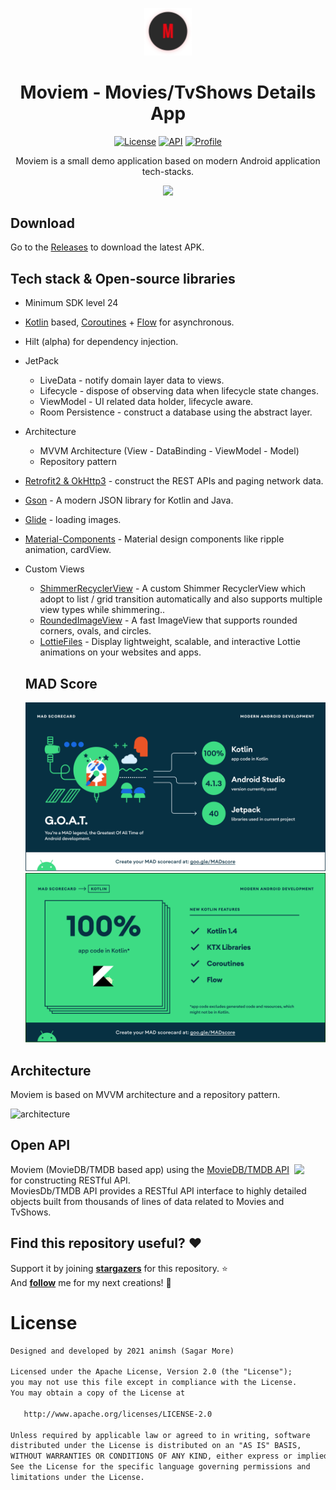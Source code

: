 <p align="center">
<img src="previews/icon.png" width="15%"/>
<h1 align="center">Moviem - Movies/TvShows Details App</h1>
</p>

<p align="center">
  <a href="https://opensource.org/licenses/Apache-2.0"><img alt="License" src="https://img.shields.io/badge/License-Apache%202.0-blue.svg"/></a>
  <a href="https://android-arsenal.com/api?level=24"><img alt="API" src="https://img.shields.io/badge/API-24%2B-brightgreen.svg?style=flat"/></a>
  <a href="https://github.com/animsh"><img alt="Profile" src="https://img.shields.io/static/v1?label=GitHub&message=animsh&color=E53935"/></a>
</p>

<p align="center">  
Moviem is a small demo application based on modern Android application tech-stacks.
</br>

<p align="center">
<img src="previews/image.png"/>
</p>

## Download

Go to the [Releases](https://github.com/animsh/Moviem/releases) to download the latest APK.

## Tech stack & Open-source libraries

- Minimum SDK level 24
- [Kotlin](https://kotlinlang.org/) based, [Coroutines](https://github.com/Kotlin/kotlinx.coroutines) + [Flow](https://kotlin.github.io/kotlinx.coroutines/kotlinx-coroutines-core/kotlinx.coroutines.flow/) for asynchronous.
- Hilt (alpha) for dependency injection.
- JetPack
  - LiveData - notify domain layer data to views.
  - Lifecycle - dispose of observing data when lifecycle state changes.
  - ViewModel - UI related data holder, lifecycle aware.
  - Room Persistence - construct a database using the abstract layer.
- Architecture
  - MVVM Architecture (View - DataBinding - ViewModel - Model)
  - Repository pattern
- [Retrofit2 & OkHttp3](https://github.com/square/retrofit) - construct the REST APIs and paging network data.
- [Gson](https://github.com/square/gson/) - A modern JSON library for Kotlin and Java.
- [Glide](https://github.com/bumptech/glide) - loading images.
- [Material-Components](https://github.com/material-components/material-components-android) - Material design components like ripple animation, cardView.
- Custom Views

  - [ShimmerRecyclerView](https://github.com/omtodkar/ShimmerRecyclerView) - A custom Shimmer RecyclerView which adopt to list / grid transition automatically and also supports multiple view types while shimmering..
  - [RoundedImageView](https://github.com/vinc3m1/RoundedImageView) - A fast ImageView that supports rounded corners, ovals, and circles.
  - [LottieFiles](https://lottiefiles.com/blog/working-with-lottie/getting-started-with-lottie-animations-in-android-app) - Display lightweight, scalable, and interactive Lottie animations on your websites and apps.

  ## MAD Score

  ![summary](previews/summary.png)
  ![kotlin](previews/kotlin.png)

## Architecture

Moviem is based on MVVM architecture and a repository pattern.

![architecture](https://developer.android.com/topic/libraries/architecture/images/final-architecture.png)

## Open API

<img src="https://www.themoviedb.org/assets/2/v4/logos/v2/blue_short-8e7b30f73a4020692ccca9c88bafe5dcb6f8a62a4c6bc55cd9ba82bb2cd95f6c.svg" align="right" width="10%"/>

Moviem (MovieDB/TMDB based app) using the [MovieDB/TMDB API](https://developers.themoviedb.org/3) for constructing RESTful API.<br>
MoviesDb/TMDB API provides a RESTful API interface to highly detailed objects built from thousands of lines of data related to Movies and TvShows.

## Find this repository useful? :heart:

Support it by joining **[stargazers](https://github.com/animsh/Moviem/stargazers)** for this repository. :star: <br>
And **[follow](https://github.com/animsh)** me for my next creations! 🤩

# License

```xml
Designed and developed by 2021 animsh (Sagar More)

Licensed under the Apache License, Version 2.0 (the "License");
you may not use this file except in compliance with the License.
You may obtain a copy of the License at

   http://www.apache.org/licenses/LICENSE-2.0

Unless required by applicable law or agreed to in writing, software
distributed under the License is distributed on an "AS IS" BASIS,
WITHOUT WARRANTIES OR CONDITIONS OF ANY KIND, either express or implied.
See the License for the specific language governing permissions and
limitations under the License.
```
